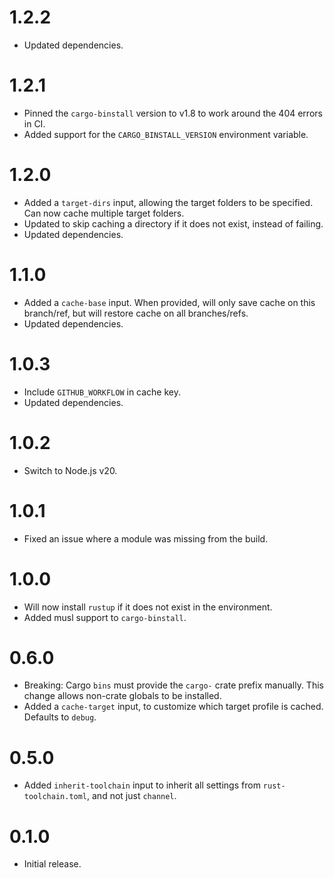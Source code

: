 # 1.2.2

- Updated dependencies.

# 1.2.1

- Pinned the `cargo-binstall` version to v1.8 to work around the 404 errors in CI.
- Added support for the `CARGO_BINSTALL_VERSION` environment variable.

# 1.2.0

- Added a `target-dirs` input, allowing the target folders to be specified. Can now cache multiple
  target folders.
- Updated to skip caching a directory if it does not exist, instead of failing.
- Updated dependencies.

# 1.1.0

- Added a `cache-base` input. When provided, will only save cache on this branch/ref, but will
  restore cache on all branches/refs.
- Updated dependencies.

# 1.0.3

- Include `GITHUB_WORKFLOW` in cache key.
- Updated dependencies.

# 1.0.2

- Switch to Node.js v20.

# 1.0.1

- Fixed an issue where a module was missing from the build.

# 1.0.0

- Will now install `rustup` if it does not exist in the environment.
- Added musl support to `cargo-binstall`.

# 0.6.0

- Breaking: Cargo `bins` must provide the `cargo-` crate prefix manually. This change allows
  non-crate globals to be installed.
- Added a `cache-target` input, to customize which target profile is cached. Defaults to `debug`.

# 0.5.0

- Added `inherit-toolchain` input to inherit all settings from `rust-toolchain.toml`, and not just
  `channel`.

# 0.1.0

- Initial release.
